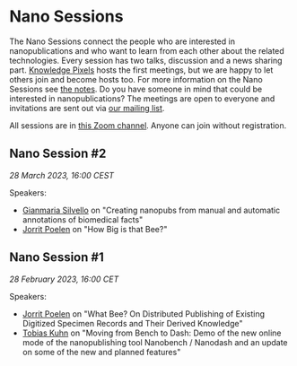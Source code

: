 # Nano Sessions

The Nano Sessions connect the people who are interested in nanopublications and who want to learn from each other about the related technologies. Every session has two talks, discussion and a news sharing part. [Knowledge Pixels](https://knowledgepixels.com/) hosts the first meetings, but we are happy to let others join and become hosts too. For more information on the Nano Sessions see [the notes](https://docs.google.com/document/d/1-0aImR4bFHmay8j6bSFgIDi9sw01KXdmYw9szyhAWmY/edit#). 
Do you have someone in mind that could be interested in nanopublications? The meetings are open to everyone and invitations are sent out via [our mailing list](https://groups.google.com/g/nanopub-users/).

All sessions are in [this Zoom channel](https://vu-live.zoom.us/j/97176002956?pwd=UHh5MGJWNHpEcFZKbTA0Kzcrc29TQT09). Anyone can join without registration.

## Nano Session #2

_28 March 2023, 16:00 CEST_

Speakers:

- [Gianmaria Silvello](http://www.dei.unipd.it/~silvello/) on "Creating nanopubs from manual and automatic annotations of biomedical facts"
- [Jorrit Poelen](https://jhpoelen.nl) on "How Big is that Bee?"

## Nano Session #1

_28 February 2023, 16:00 CET_

Speakers:

- [Jorrit Poelen](https://jhpoelen.nl) on "What Bee? On Distributed Publishing of Existing Digitized Specimen Records and Their Derived Knowledge"
- [Tobias Kuhn](https://tkuhn.org) on "Moving from Bench to Dash: Demo of the new online mode of the nanopublishing tool Nanobench / Nanodash and an update on some of the new and planned features"
